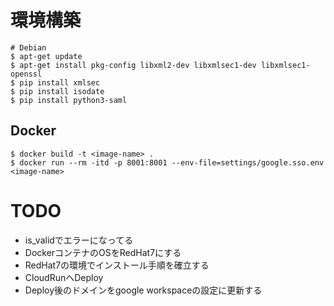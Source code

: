 # 環境構築

```
# Debian
$ apt-get update
$ apt-get install pkg-config libxml2-dev libxmlsec1-dev libxmlsec1-openssl
$ pip install xmlsec
$ pip install isodate
$ pip install python3-saml
```

## Docker

```
$ docker build -t <image-name> .
$ docker run --rm -itd -p 8001:8001 --env-file=settings/google.sso.env <image-name>
```


# TODO

- is_validでエラーになってる
- DockerコンテナのOSをRedHat7にする
- RedHat7の環境でインストール手順を確立する
- CloudRunへDeploy
- Deploy後のドメインをgoogle workspaceの設定に更新する
